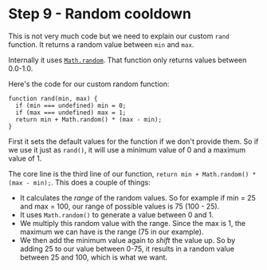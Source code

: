 # Step 9 - Random cooldown

This is not very much code but we need to explain our custom `rand` function. It returns a random value between `min` and `max`.

Internally it uses [`Math.random`](https://developer.mozilla.org/en-US/docs/Web/JavaScript/Reference/Global_Objects/Math/random). That function only returns values between 0.0-1.0.

Here's the code for our custom random function:

```
function rand(min, max) {
  if (min === undefined) min = 0;
  if (max === undefined) max = 1;
  return min + Math.random() * (max - min);
}
```

First it sets the default values for the function if we don't provide them. So if we use it just as `rand()`, it will use a minimum value of 0 and a maximum value of 1.

The core line is the third line of our function, `return min + Math.random() * (max - min);`. This does a couple of things:

- It calculates the *range* of the random values. So for example if min = 25 and max = 100, our range of possible values is 75 (100 - 25).
- It uses `Math.random()` to generate a value between 0 and 1.
- We multiply this random value with the range. Since the max is 1, the maximum we can have is the range (75 in our example).
- We then add the minimum value again to *shift* the value up. So by adding 25 to our value between 0-75, it results in a random value between 25 and 100, which is what we want.

